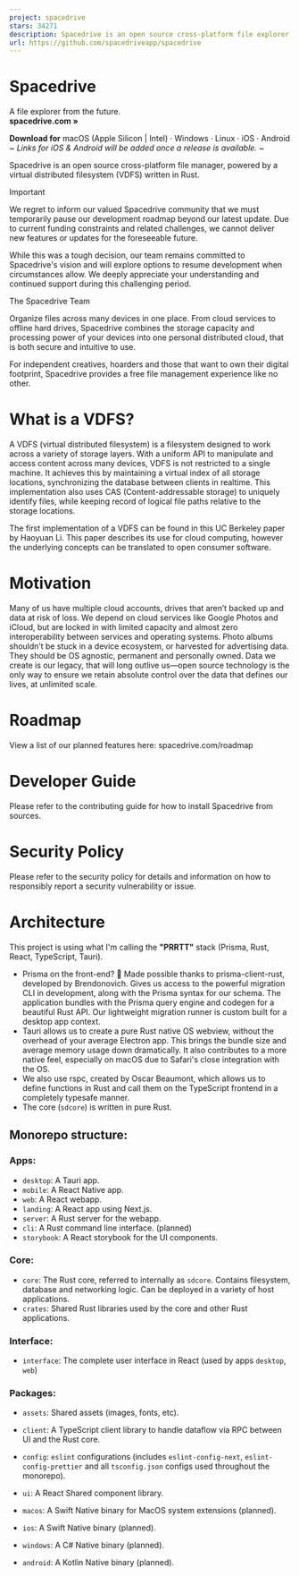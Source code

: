 ```yaml
---
project: spacedrive
stars: 34271
description: Spacedrive is an open source cross-platform file explorer, powered by a virtual distributed filesystem written in Rust.
url: https://github.com/spacedriveapp/spacedrive
---
```


**Spacedrive**
==============

A file explorer from the future.  
**spacedrive.com »**  
  
**Download for** macOS (Apple Silicon | Intel) · Windows · Linux · iOS · Android  
_~ Links for iOS & Android will be added once a release is available. ~_

Spacedrive is an open source cross-platform file manager, powered by a virtual distributed filesystem (VDFS) written in Rust.  
  

Important

We regret to inform our valued Spacedrive community that we must temporarily pause our development roadmap beyond our latest update. Due to current funding constraints and related challenges, we cannot deliver new features or updates for the foreseeable future.

While this was a tough decision, our team remains committed to Spacedrive's vision and will explore options to resume development when circumstances allow. We deeply appreciate your understanding and continued support during this challenging period.

The Spacedrive Team

Organize files across many devices in one place. From cloud services to offline hard drives, Spacedrive combines the storage capacity and processing power of your devices into one personal distributed cloud, that is both secure and intuitive to use.

For independent creatives, hoarders and those that want to own their digital footprint, Spacedrive provides a free file management experience like no other.

  
  
  

What is a VDFS?
===============

A VDFS (virtual distributed filesystem) is a filesystem designed to work across a variety of storage layers. With a uniform API to manipulate and access content across many devices, VDFS is not restricted to a single machine. It achieves this by maintaining a virtual index of all storage locations, synchronizing the database between clients in realtime. This implementation also uses CAS (Content-addressable storage) to uniquely identify files, while keeping record of logical file paths relative to the storage locations.

The first implementation of a VDFS can be found in this UC Berkeley paper by Haoyuan Li. This paper describes its use for cloud computing, however the underlying concepts can be translated to open consumer software.

Motivation
==========

Many of us have multiple cloud accounts, drives that aren’t backed up and data at risk of loss. We depend on cloud services like Google Photos and iCloud, but are locked in with limited capacity and almost zero interoperability between services and operating systems. Photo albums shouldn’t be stuck in a device ecosystem, or harvested for advertising data. They should be OS agnostic, permanent and personally owned. Data we create is our legacy, that will long outlive us—open source technology is the only way to ensure we retain absolute control over the data that defines our lives, at unlimited scale.

Roadmap
=======

View a list of our planned features here: spacedrive.com/roadmap

Developer Guide
===============

Please refer to the contributing guide for how to install Spacedrive from sources.

Security Policy
===============

Please refer to the security policy for details and information on how to responsibly report a security vulnerability or issue.

Architecture
============

This project is using what I'm calling the **"PRRTT"** stack (Prisma, Rust, React, TypeScript, Tauri).

-   Prisma on the front-end? 🤯 Made possible thanks to prisma-client-rust, developed by Brendonovich. Gives us access to the powerful migration CLI in development, along with the Prisma syntax for our schema. The application bundles with the Prisma query engine and codegen for a beautiful Rust API. Our lightweight migration runner is custom built for a desktop app context.
-   Tauri allows us to create a pure Rust native OS webview, without the overhead of your average Electron app. This brings the bundle size and average memory usage down dramatically. It also contributes to a more native feel, especially on macOS due to Safari's close integration with the OS.
-   We also use rspc, created by Oscar Beaumont, which allows us to define functions in Rust and call them on the TypeScript frontend in a completely typesafe manner.
-   The core (`sdcore`) is written in pure Rust.

Monorepo structure:
-------------------

### Apps:

-   `desktop`: A Tauri app.
-   `mobile`: A React Native app.
-   `web`: A React webapp.
-   `landing`: A React app using Next.js.
-   `server`: A Rust server for the webapp.
-   `cli`: A Rust command line interface. (planned)
-   `storybook`: A React storybook for the UI components.

### Core:

-   `core`: The Rust core, referred to internally as `sdcore`. Contains filesystem, database and networking logic. Can be deployed in a variety of host applications.
-   `crates`: Shared Rust libraries used by the core and other Rust applications.

### Interface:

-   `interface`: The complete user interface in React (used by apps `desktop`, `web`)

### Packages:

-   `assets`: Shared assets (images, fonts, etc).
    
-   `client`: A TypeScript client library to handle dataflow via RPC between UI and the Rust core.
    
-   `config`: `eslint` configurations (includes `eslint-config-next`, `eslint-config-prettier` and all `tsconfig.json` configs used throughout the monorepo).
    
-   `ui`: A React Shared component library.
    
-   `macos`: A Swift Native binary for MacOS system extensions (planned).
    
-   `ios`: A Swift Native binary (planned).
    
-   `windows`: A C# Native binary (planned).
    
-   `android`: A Kotlin Native binary (planned).
